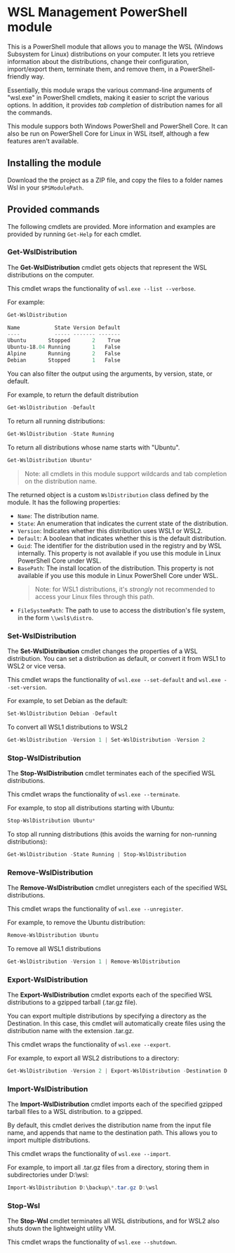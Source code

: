 # WSL Management PowerShell module

This is a PowerShell module that allows you to manage the WSL (Windows Subsystem for Linux)
distributions on your computer. It lets you retrieve information about the distributions,
change their configuration, import/export them, terminate them, and remove them, in a
PowerShell-friendly way.

Essentially, this module wraps the various command-line arguments of "wsl.exe" in PowerShell cmdlets,
making it easier to script the various options. In addition, it provides _tab completion_ of
distribution names for all the commands.

This module suppors both Windows PowerShell and PowerShell Core. It can also be run on PowerShell
Core for Linux in WSL itself, although a few features aren't available.

## Installing the module

Download the the project as a ZIP file, and copy the files to a folder names Wsl in your `$PSModulePath`.

## Provided commands

The following cmdlets are provided. More information and examples are provided by running `Get-Help`
for each cmdlet.

### Get-WslDistribution

The **Get-WslDistribution** cmdlet gets objects that represent the WSL distributions on the computer.

This cmdlet wraps the functionality of `wsl.exe --list --verbose`.

For example:

```powershell
Get-WslDistribution

Name           State Version Default
----           ----- ------- -------
Ubuntu       Stopped       2    True
Ubuntu-18.04 Running       1   False
Alpine       Running       2   False
Debian       Stopped       1   False
```

You can also filter the output using the arguments, by version, state, or default.

For example, to return the default distribution

```powershell
Get-WslDistribution -Default
```

To return all running distributions:

```powershell
Get-WslDistribution -State Running
```

To return all distributions whose name starts with "Ubuntu".

```powershell
Get-WslDistribution Ubuntu*
```

> Note: all cmdlets in this module support wildcards and tab completion on the distribution name.

The returned object is a custom `WslDistribution` class defined by the module. It has the following
properties:

- `Name`: The distribution name.
- `State`: An enumeration that indicates the current state of the distribution.
- `Version`: Indicates whether this distribution uses WSL1 or WSL2.
- `Default`: A boolean that indicates whether this is the default distribution.
- `Guid`: The identifier for the distribution used in the registry and by WSL internally. This
    property is not available if you use this module in Linux PowerShell Core under WSL.
- `BasePath`: The install location of the distribution. This property is not available if you use
    this module in Linux PowerShell Core under WSL.
    > Note: for WSL1 distributions, it's *strongly* not recommended to access your Linux files
      through this path.
- `FileSystemPath`: The path to use to access the distribution's file system, in the form `\\wsl$\distro`.

### Set-WslDistribution

The **Set-WslDistribution** cmdlet changes the properties of a WSL distribution. You can set a
distribution as default, or convert it from WSL1 to WSL2 or vice versa.

This cmdlet wraps the functionality of `wsl.exe --set-default` and `wsl.exe --set-version`.

For example, to set Debian as the default:

```powershell
Set-WslDistribution Debian -Default
```

To convert all WSL1 distributions to WSL2

```powershell
Get-WslDistribution -Version 1 | Set-WslDistribution -Version 2
```

### Stop-WslDistribution

The **Stop-WslDistribution** cmdlet terminates each of the specified WSL distributions.

This cmdlet wraps the functionality of `wsl.exe --terminate`.

For example, to stop all distributions starting with Ubuntu:

```powershell
Stop-WslDistribution Ubuntu*
```

To stop all running distributions (this avoids the warning for non-running distributions):

```powershell
Get-WslDistribution -State Running | Stop-WslDistribution
```

### Remove-WslDistribution

The **Remove-WslDistribution** cmdlet unregisters each of the specified WSL distributions.

This cmdlet wraps the functionality of `wsl.exe --unregister`.

For example, to remove the Ubuntu distribution:

```powershell
Remove-WslDistribution Ubuntu
```

To remove all WSL1 distributions

```powershell
Get-WslDistribution -Version 1 | Remove-WslDistribution
```

### Export-WslDistribution

The **Export-WslDistribution** cmdlet exports each of the specified WSL distributions to a gzipped
tarball (.tar.gz file).

You can export multiple distributions by specifying a directory as the Destination. In this case,
this cmdlet will automatically create files using the distribution name with the extension .tar.gz.

This cmdlet wraps the functionality of `wsl.exe --export`.

For example, to export all WSL2 distributions to a directory:

```powershell
Get-WslDistribution -Version 2 | Export-WslDistribution -Destination D:\backup
```

### Import-WslDistribution

The **Import-WslDistribution** cmdlet imports each of the specified gzipped tarball files to a WSL
distribution. to a gzipped.

By default, this cmdlet derives the distribution name from the input file name, and appends that
name to the destination path. This allows you to import multiple distributions.

This cmdlet wraps the functionality of `wsl.exe --import`.

For example, to import all .tar.gz files from a directory, storing them in subdirectories under
D:\\wsl:

```powershell
Import-WslDistribution D:\backup\*.tar.gz D:\wsl
```

### Stop-Wsl

The **Stop-Wsl** cmdlet terminates all WSL distributions, and for WSL2 also shuts down the lightweight
utility VM.

This cmdlet wraps the functionality of `wsl.exe --shutdown`.